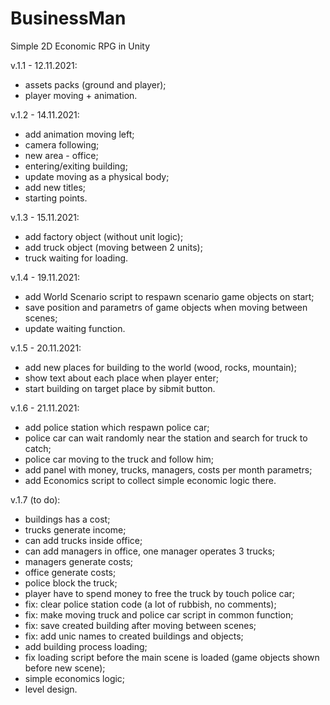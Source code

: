 # BusinessMan
Simple 2D Economic RPG in Unity

v.1.1 - 12.11.2021:
- assets packs (ground and player);
- player moving + animation.

v.1.2 - 14.11.2021:
- add animation moving left;
- camera following;
- new area - office;
- entering/exiting building;
- update moving as a physical body;
- add new titles;
- starting points.

v.1.3 - 15.11.2021:
- add factory object (without unit logic);
- add truck object (moving between 2 units);
- truck waiting for loading.

v.1.4 - 19.11.2021:
- add World Scenario script to respawn scenario game objects on start;
- save position and parametrs of game objects when moving between scenes;
- update waiting function.

v.1.5 - 20.11.2021:
- add new places for building to the world (wood, rocks, mountain);
- show text about each place when player enter;
- start building on target place by sibmit button.

v.1.6 - 21.11.2021:
- add police station which respawn police car;
- police car can wait randomly near the station and search for truck to catch;
- police car moving to the truck and follow him;
- add panel with money, trucks, managers, costs per month parametrs;
- add Economics script to collect simple economic logic there.

v.1.7 (to do):
- buildings has a cost;
- trucks generate income;
- can add trucks inside office;
- can add managers in office, one manager operates 3 trucks;
- managers generate costs;
- office generate costs;
- police block the truck;
- player have to spend money to free the truck by touch police car;
- fix: clear police station code (a lot of rubbish, no comments);
- fix: make moving truck and police car script in common function;
- fix: save created building after moving between scenes;
- fix: add unic names to created buildings and objects;
- add building process loading;
- fix loading script before the main scene is loaded (game objects shown before new scene);
- simple economics logic;
- level design.
